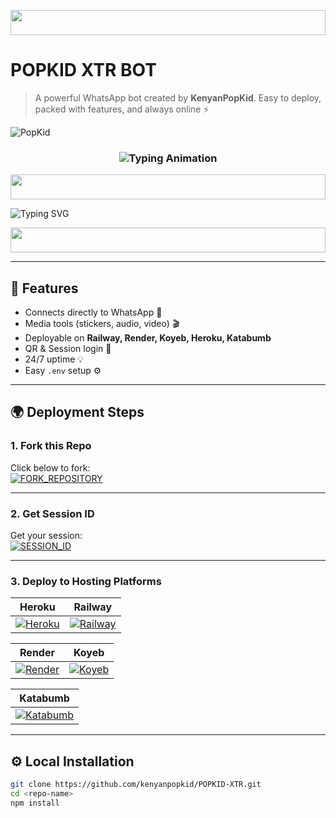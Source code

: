 <p align="center">
  <img src="https://i.imgur.com/dBaSKWF.gif" height="40" width="100%">
</p>

# POPKID XTR BOT
> A powerful WhatsApp bot created by **KenyanPopKid**. Easy to deploy, packed with features, and always online ⚡

![PopKid](https://i.ibb.co/cSS7cxH2/popkid.jpg)

<h3 align="center">
  <img src="https://readme-typing-svg.herokuapp.com?font=Fira+Code&size=22&duration=3000&color=FFFFFF&background=000000&center=true&vCenter=true&width=650&lines=💎+POPKID+BOT+IS+READY;TO+RULE+ON+WHATSAPP+🔥" alt="Typing Animation">
</h3>

<p align="center">
  <img src="https://i.imgur.com/dBaSKWF.gif" height="40" width="100%">
</p>

![Typing SVG](https://readme-typing-svg.demolab.com?font=Black+Ops+One&size=90&pause=1000&color=ff0000&center=true&width=1000&height=200&lines=POPKID+BOT)

<p align="center">
  <img src="https://i.imgur.com/dBaSKWF.gif" height="40" width="100%">
</p>

---

## 🚀 Features
- Connects directly to WhatsApp 📱  
- Media tools (stickers, audio, video) 🎬  
- Deployable on **Railway, Render, Koyeb, Heroku, Katabumb**  
- QR & Session login 🔑  
- 24/7 uptime 💡  
- Easy `.env` setup ⚙️  

---

## 🌍 Deployment Steps  

### 1. Fork this Repo
Click below to fork:  
[![FORK_REPOSITORY](https://img.shields.io/badge/FORK_REPOSITORY-FF5500?style=for-the-badge&logo=github&logoColor=white&labelColor=000000)](https://github.com/kenyanpopkid/POPKID-XTR)

---

### 2. Get Session ID
Get your session:  
[![SESSION_ID](https://img.shields.io/badge/GET_SESSION_ID-FF7700?style=for-the-badge&logo=matrix&logoColor=white&labelColor=000000)](https://sessionscannert-1.onrender.com/pair)

---

### 3. Deploy to Hosting Platforms  

| Heroku | Railway |
|--------|---------|
| [![Heroku](https://img.shields.io/badge/Heroku-430098?style=for-the-badge&logo=heroku&logoColor=white&labelColor=000000&color=00ffff)](https://dashboard.heroku.com/new?template=https%3A%2F%2Fgithub.com%2Fkenyanpopkid%2FPOPKID-XTR) | [![Railway](https://img.shields.io/badge/Railway-FF8700?style=for-the-badge&logo=railway&logoColor=white&labelColor=000000)](https://railway.app/new/template?template=https://github.com/kenyanpopkid/POPKID-XTR) |

| Render | Koyeb |
|--------|-------|
| [![Render](https://img.shields.io/badge/Render-000000?style=for-the-badge&logo=render&logoColor=white&labelColor=000000&color=00ffaa)](https://render.com/deploy?repo=https://github.com/kenyanpopkid/POPKID-XTR) | [![Koyeb](https://img.shields.io/badge/Koyeb-FF009D?style=for-the-badge&logo=koyeb&logoColor=white&labelColor=000000)](https://app.koyeb.com/deploy?type=git&repository=https://github.com/kenyanpopkid/POPKID-XTR) |

| Katabumb |
|----------|
| [![Katabumb](https://img.shields.io/badge/KATABUMB-00ccff?style=for-the-badge&logo=github&logoColor=white&labelColor=000000)](https://katabump.com/deploy?template=https://github.com/kenyanpopkid-POPKID-XTR) |

---

## ⚙️ Local Installation
```bash
git clone https://github.com/kenyanpopkid/POPKID-XTR.git
cd <repo-name>
npm install
